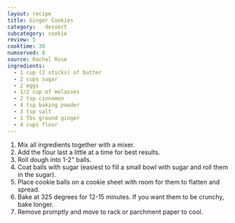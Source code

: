 ```yaml
---
layout: recipe
title: Ginger Cookies
category:	dessert					
subcategory: cookie
review:	5
cooktime: 30
numserved: 8
source:	Rachel Rose
ingredients:
  - 1 cup (2 sticks) of butter
  - 2 cups sugar
  - 2 eggs
  - 1/2 cup of molasses
  - 2 tsp cinnamon
  - 4 tsp baking powder
  - 3 tsp salt
  - 1 Tbs ground ginger
  - 4 cups flour
---
```


1. Mix all ingredients together with a mixer.
2. Add the flour last a little at a time for best results.
3. Roll dough into 1-2" balls.
4. Coat balls with sugar (easiest to fill a small bowl with sugar and roll them in the sugar).
5. Place cookie balls on a cookie sheet with room for them to flatten and spread.
6. Bake at 325 degrees for 12-15 minutes. If you want them to be crunchy, bake longer.
7. Remove promptly and move to rack or parchment paper to cool.

